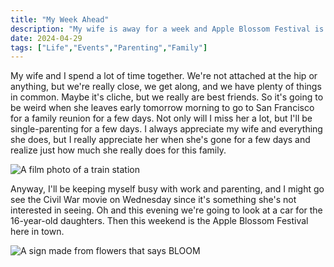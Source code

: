 ```yaml
---
title: "My Week Ahead"
description: "My wife is away for a week and Apple Blossom Festival is here"
date: 2024-04-29
tags: ["Life","Events","Parenting","Family"]
---
```

My wife and I spend a lot of time together. We're not attached at the hip or anything, but we're really close, we get along, and we have plenty of things in common. Maybe it's cliche, but we really are best friends. So it's going to be weird when she leaves early tomorrow morning to go to San Francisco for a family reunion for a few days. Not only will I miss her a lot, but I'll be single-parenting for a few days. I always appreciate my wife and everything she does, but I really appreciate her when she's gone for a few days and realize just how much she really does for this family.

![A film photo of a train station](/train_station.jpg)

Anyway, I'll be keeping myself busy with work and parenting, and I might go see the Civil War movie on Wednesday since it's something she's not interested in seeing. Oh and this evening we're going to look at a car for the 16-year-old daughters. Then this weekend is the Apple Blossom Festival here in town.

![A sign made from flowers that says BLOOM](/bloom.jpg)